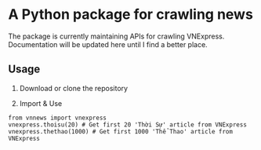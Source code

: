 # A Python package for crawling news
The package is currently maintaining APIs for crawling VNExpress. Documentation will be updated here until I find a better place.

## Usage

1. Download or clone the repository

2. Import & Use

```
from vnnews import vnexpress
vnexpress.thoisu(20) # Get first 20 'Thời Sự' article from VNExpress
vnexpress.thethao(1000) # Get first 1000 'Thể Thao' article from VNExpress
```